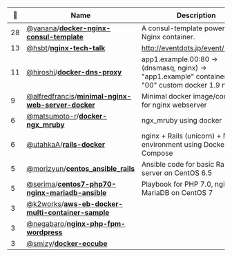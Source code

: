 |:star2: | Name | Description | 🌍|
|---|---|---|---|
|28|[@yanana](https://github.com/yanana)/[**docker-nginx-consul-template**](https://github.com/yanana/docker-nginx-consul-template)|A consul-template powered Nginx container.||
|13|[@hsbt](https://github.com/hsbt)/[**nginx-tech-talk**](https://github.com/hsbt/nginx-tech-talk)|http://eventdots.jp/event/578421||
|11|[@hiroshi](https://github.com/hiroshi)/[**docker-dns-proxy**](https://github.com/hiroshi/docker-dns-proxy)|app1.example.00:80 -> (dnsmasq, nginx) -> "app1.example" container in "00" custom docker 1.9 network||
|9|[@alfredfrancis](https://github.com/alfredfrancis)/[**minimal-nginx-web-server-docker**](https://github.com/alfredfrancis/minimal-nginx-web-server-docker)|Minimal docker image/compose for nginx webserver||
|6|[@matsumoto-r](https://github.com/matsumoto-r)/[**docker-ngx_mruby**](https://github.com/matsumoto-r/docker-ngx_mruby)|ngx_mruby using docker||
|6|[@utahkaA](https://github.com/utahkaA)/[**rails-docker**](https://github.com/utahkaA/rails-docker)|nginx + Rails (unicorn) + MySQL environment using Docker Compose||
|5|[@morizyun](https://github.com/morizyun)/[**centos_ansible_rails**](https://github.com/morizyun/centos_ansible_rails)|Ansible code for basic Rails web server on CentOS 6.5||
|5|[@serima](https://github.com/serima)/[**centos7-php70-nginx-mariadb-ansible**](https://github.com/serima/centos7-php70-nginx-mariadb-ansible)|Playbook for PHP 7.0, nginx, MariaDB on CentOS 7||
|3|[@k2works](https://github.com/k2works)/[**aws-eb-docker-multi-container-sample**](https://github.com/k2works/aws-eb-docker-multi-container-sample)|||
|3|[@negabaro](https://github.com/negabaro)/[**nginx-php-fpm-wordpress**](https://github.com/negabaro/nginx-php-fpm-wordpress)|||
|3|[@smizy](https://github.com/smizy)/[**docker-eccube**](https://github.com/smizy/docker-eccube)|||

